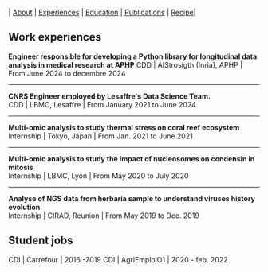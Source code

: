 |  [About](./) | [Experiences](./work-exp.md) | [Education](./education.html) | [Publications](./scientific-publications.html) |  [Recipe](./recipe.html)| 


## Work experiences


**Engineer responsible for developing a Python library for longitudinal data analysis in medical research at APHP**
CDD | AIStrosigth (Inria), APHP | From June 2024 to decembre 2024

---

**CNRS Engineer employed by Lesaffre's Data Science Team.** <br>
CDD | LBMC, Lesaffre | From January 2021 to June 2024

---

**Multi-omic analysis to study thermal stress on coral reef ecosystem** <br>
Internship | Tokyo, Japan | From Jan. 2021 to June 2021

---

**Multi-omic analysis to study the impact of nucleosomes on condensin in mitosis** <br>
Internship | LBMC, Lyon | From May 2020 to July 2020

---

**Analyse of NGS data from herbaria sample to understand viruses history evolution** <br>
Internship | CIRAD, Reunion | From May 2019 to Dec. 2019



## Student jobs

CDI | Carrefour | 2016 -2019 
CDI | AgriEmploiO1 | 2020 - feb. 2022
